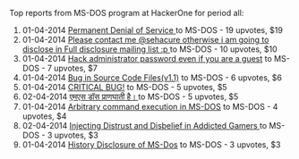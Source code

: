 Top reports from MS-DOS program at HackerOne for period all:

1. 01-04-2014 [Permanent Denial of Service ](https://hackerone.com/reports/5534) to MS-DOS - 19 upvotes, $19
2. 01-04-2014 [Please contact me @sehacure otherwise i am going to disclose in Full disclosure mailing list :p ](https://hackerone.com/reports/5437) to MS-DOS - 10 upvotes, $10
3. 01-04-2014 [Hack administrator password even if you are a guest](https://hackerone.com/reports/5441) to MS-DOS - 7 upvotes, $7
4. 01-04-2014 [Bug in Source Code Files(v1.1)](https://hackerone.com/reports/5466) to MS-DOS - 6 upvotes, $6
5. 01-04-2014 [CRITICAL BUG!](https://hackerone.com/reports/5426) to MS-DOS - 5 upvotes, $5
6. 02-04-2014 [एमएस  डॉस प्राणघाती है।  ](https://hackerone.com/reports/5596) to MS-DOS - 5 upvotes, $5
7. 01-04-2014 [Arbitrary command execution in MS-DOS](https://hackerone.com/reports/5499) to MS-DOS - 4 upvotes, $4
8. 02-04-2014 [Injecting Distrust and Disbelief in Addicted Gamers ](https://hackerone.com/reports/5559) to MS-DOS - 3 upvotes, $3
9. 01-04-2014 [History Disclosure of MS-Dos](https://hackerone.com/reports/5549) to MS-DOS - 3 upvotes, $3
